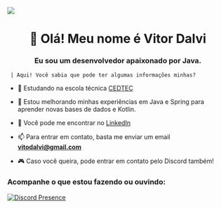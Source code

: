 <a href="https://wakatime.com/@fda95573-7762-4775-a6bc-01089b0fed00"><img src="https://wakatime.com/badge/user/fda95573-7762-4775-a6bc-01089b0fed00.svg"></a>
<h1 align="center">👋 Olá! Meu nome é Vitor Dalvi</h1>
<h3 align="center">Eu sou um desenvolvedor apaixonado por Java.</h3>

     | Aqui! Você sabia que pode ter algumas informações minhas?

- 🔭 Estudando na escola técnica [CEDTEC](https://cedtec.com.br)

- 🌱 Estou melhorando minhas experiências em Java e Spring para aprender novas bases de dados e Kotlin.

- 📝 Você pode me encontrar no [LinkedIn](https://www.linkedin.com/in/vitor-dalvi-637008264/)

- 📫 Para entrar em contato, basta me enviar um email **vitodalvi@gmail.com**

- 🎮 Caso você queira, pode entrar em contato pelo Discord também!

<!--START_SECTION:waka-->
<!--END_SECTION:waka-->

<h3 align="left">Acompanhe o que estou fazendo ou ouvindo:</h3>
<p align="left"></a> </p>

[![Discord Presence](https://lanyard.cnrad.dev/api/1062213127862747136)](https://discord.com/users/1062213127862747136)
